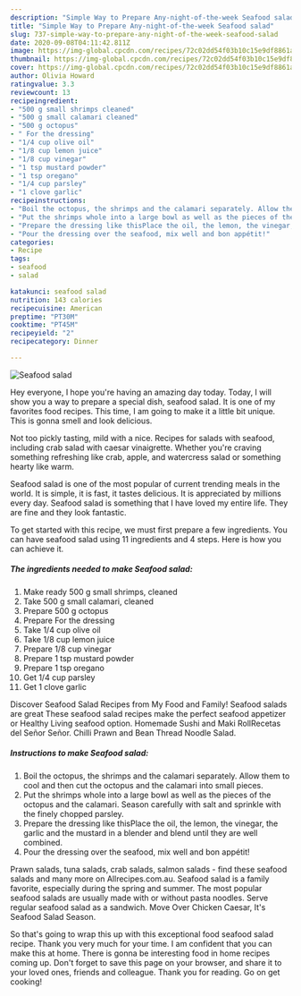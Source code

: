 ```yaml
---
description: "Simple Way to Prepare Any-night-of-the-week Seafood salad"
title: "Simple Way to Prepare Any-night-of-the-week Seafood salad"
slug: 737-simple-way-to-prepare-any-night-of-the-week-seafood-salad
date: 2020-09-08T04:11:42.811Z
image: https://img-global.cpcdn.com/recipes/72c02dd54f03b10c15e9df8861a37735/751x532cq70/seafood-salad-recipe-main-photo.jpg
thumbnail: https://img-global.cpcdn.com/recipes/72c02dd54f03b10c15e9df8861a37735/751x532cq70/seafood-salad-recipe-main-photo.jpg
cover: https://img-global.cpcdn.com/recipes/72c02dd54f03b10c15e9df8861a37735/751x532cq70/seafood-salad-recipe-main-photo.jpg
author: Olivia Howard
ratingvalue: 3.3
reviewcount: 13
recipeingredient:
- "500 g small shrimps cleaned"
- "500 g small calamari cleaned"
- "500 g octopus"
- " For the dressing"
- "1/4 cup olive oil"
- "1/8 cup lemon juice"
- "1/8 cup vinegar"
- "1 tsp mustard powder"
- "1 tsp oregano"
- "1/4 cup parsley"
- "1 clove garlic"
recipeinstructions:
- "Boil the octopus, the shrimps and the calamari separately. Allow them to cool and then cut the octopus and the calamari into small pieces."
- "Put the shrimps whole into a large bowl as well as the pieces of the octopus and the calamari. Season carefully with salt and sprinkle with the finely chopped parsley."
- "Prepare the dressing like thisPlace the oil, the lemon, the vinegar, the garlic and the mustard in a blender and blend until they are well combined."
- "Pour the dressing over the seafood, mix well and bon appétit!"
categories:
- Recipe
tags:
- seafood
- salad

katakunci: seafood salad 
nutrition: 143 calories
recipecuisine: American
preptime: "PT30M"
cooktime: "PT45M"
recipeyield: "2"
recipecategory: Dinner

---
```



![Seafood salad](https://img-global.cpcdn.com/recipes/72c02dd54f03b10c15e9df8861a37735/751x532cq70/seafood-salad-recipe-main-photo.jpg)

Hey everyone, I hope you're having an amazing day today. Today, I will show you a way to prepare a special dish, seafood salad. It is one of my favorites food recipes. This time, I am going to make it a little bit unique. This is gonna smell and look delicious.

Not too pickly tasting, mild with a nice. Recipes for salads with seafood, including crab salad with caesar vinaigrette. Whether you&#39;re craving something refreshing like crab, apple, and watercress salad or something hearty like warm.

Seafood salad is one of the most popular of current trending meals in the world. It is simple, it is fast, it tastes delicious. It is appreciated by millions every day. Seafood salad is something that I have loved my entire life. They are fine and they look fantastic.


To get started with this recipe, we must first prepare a few ingredients. You can have seafood salad using 11 ingredients and 4 steps. Here is how you can achieve it.

<!--inarticleads1-->

##### The ingredients needed to make Seafood salad:

1. Make ready 500 g small shrimps, cleaned
1. Take 500 g small calamari, cleaned
1. Prepare 500 g octopus
1. Prepare  For the dressing
1. Take 1/4 cup olive oil
1. Take 1/8 cup lemon juice
1. Prepare 1/8 cup vinegar
1. Prepare 1 tsp mustard powder
1. Prepare 1 tsp oregano
1. Get 1/4 cup parsley
1. Get 1 clove garlic


Discover Seafood Salad Recipes from My Food and Family! Seafood salads are great These seafood salad recipes make the perfect seafood appetizer or Healthy Living seafood option. Homemade Sushi and Maki RollRecetas del Señor Señor. Chilli Prawn and Bean Thread Noodle Salad. 

<!--inarticleads2-->

##### Instructions to make Seafood salad:

1. Boil the octopus, the shrimps and the calamari separately. Allow them to cool and then cut the octopus and the calamari into small pieces.
1. Put the shrimps whole into a large bowl as well as the pieces of the octopus and the calamari. Season carefully with salt and sprinkle with the finely chopped parsley.
1. Prepare the dressing like thisPlace the oil, the lemon, the vinegar, the garlic and the mustard in a blender and blend until they are well combined.
1. Pour the dressing over the seafood, mix well and bon appétit!


Prawn salads, tuna salads, crab salads, salmon salads - find these seafood salads and many more on Allrecipes.com.au. Seafood salad is a family favorite, especially during the spring and summer. The most popular seafood salads are usually made with or without pasta noodles. Serve regular seafood salad as a sandwich. Move Over Chicken Caesar, It&#39;s Seafood Salad Season. 

So that's going to wrap this up with this exceptional food seafood salad recipe. Thank you very much for your time. I am confident that you can make this at home. There is gonna be interesting food in home recipes coming up. Don't forget to save this page on your browser, and share it to your loved ones, friends and colleague. Thank you for reading. Go on get cooking!

